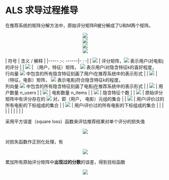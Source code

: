 # ALS 求导过程推导

在推荐系统的矩阵分解方法中，原始评分矩阵R被分解成了U和M两个矩阵。

<div class="eq" align="center">
    <img src="http://latex.codecogs.com/gif.latex?R=UM">
</div>

<div class="eq" align="center">
    <img src="http://latex.codecogs.com/gif.latex?R\in\mathbb{R}^{n_{u}\times%20n_m}">
</div>

<div class="eq" align="center">
    <img src="http://latex.codecogs.com/gif.latex?U\in\mathbb{R}^{n_{u}\times%20K}">
</div>

<div class="eq" align="center">
    <img src="http://latex.codecogs.com/gif.latex?M\in\mathbb{R}^{K\times%20n_m}">
</div>

|          符号           |           含义 / 解释          |
|-----    :-:     ------|-            :                   -|
| <img src="http://latex.codecogs.com/gif.latex?R"> | 评分矩阵，<img src="http://latex.codecogs.com/gif.latex?R_{i,j}"> 表示用户i对电影j的评分 |
| <img src="http://latex.codecogs.com/gif.latex?U"> | （用户，特征）矩阵， <img src="http://latex.codecogs.com/gif.latex?U_{i,k}"> 表示用户i对隐含特征k的喜好程度，<br/>行向量 <img src="http://latex.codecogs.com/gif.latex?u_{i}^T"> 中包含的所有隐含特征刻画了用户i在推荐系统中的表示形式 |
| <img src="http://latex.codecogs.com/gif.latex?M"> | （特征，电影）矩阵， <img src="http://latex.codecogs.com/gif.latex?M_{k,j}"> 表示电影j符合隐含特征k的程度，<br/>列向量 <img src="http://latex.codecogs.com/gif.latex?m_{j}"> 中包含的所有隐含特征刻画了电影j在推荐系统中的表示形式 |
| <img src="http://latex.codecogs.com/gif.latex?n_{u}"> | 用户数量 n_users | 
| <img src="http://latex.codecogs.com/gif.latex?n_{m}"> | 电影数量 n_items |
| <img src="http://latex.codecogs.com/gif.latex?K"> | 隐含特征个数 |
| <img src="http://latex.codecogs.com/gif.latex?I"> | 原始评分矩阵中有评分存在的 <img src="http://latex.codecogs.com/gif.latex?\left(i, j\right)"> 对，即（用户， 电影）元组的集合 |
| <img src="http://latex.codecogs.com/gif.latex?I_i^U"> | 用户i评价过的所有电影的下标组成的集合 |
| <img src="http://latex.codecogs.com/gif.latex?I_j^M"> | 用户i评价过的所有电影的下标组成的集合 |
|                           |                                   |
|                           |                                   |
|                           |                                   |

采用平方误差（square loss）函数来评估推荐结果对单个评分的损失值

<div class="eq" align="center">
    <img src="http://latex.codecogs.com/gif.latex?e_{i,j}=\left(R_{i,j}-\hat{R_{i,j}}\right)^2=\left(R_{i,j}-\sum_{k=1}^{K}{U_{i,k}M_{k,j}}\right)^2">
</div>

对损失函数作正则化处理，有

<div class="eq" align="center">
    <img src="http://latex.codecogs.com/gif.latex?\begin{align*}e_{i,j}&=\left(R_{i,j}-\sum_{k=1}^{K}{U_{i,k}M_{k,j}}\right)^2+\lambda\sum_{k=1}^{K}{\left(U_{i,k}^2+M_{k,j}^2\right)}\\&=\left(R_{i,j}-\mathbf{u}_i^T\mathbf{m}_j\right)^2+\lambda\left(\left|\mathbf{u}_i\right|^2+\left|\mathbf{m}_{k}\right|^2\right)\end{align*}">
</div>

累加所有原始评分矩阵中**出现过的分数**的误差，得到目标函数

<div class="eq" align="center">
    <img src="http://latex.codecogs.com/gif.latex?\begin{align*}f\left(U,M\right)&=\sum_{\left(i,j\right)\in%20I}e_{i,j}\\&=\sum_{\left(i,j\right)\in%20I}\left(R_{i,j}-\mathbf{u}_i^T\mathbf{m}_j\right)^2+\lambda\left(\sum_{i}n_{u_i}\left|\mathbf{u}_i\right|^2+\sum_{j}n_{m_j}\left|\mathbf{m}_{k}\right|^2\right)\end{align*}">
</div>











